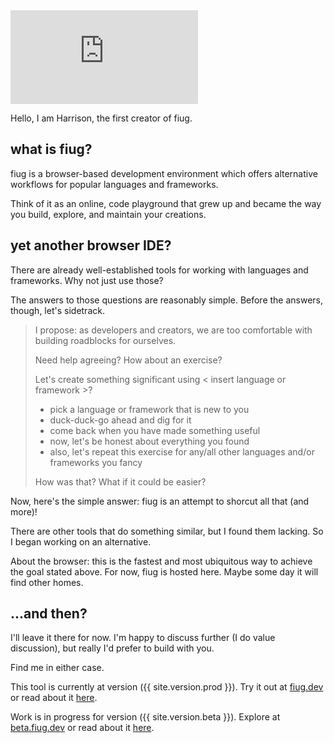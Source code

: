 <div class="video-container">
	<iframe
		class="video"
		src="https://www.youtube.com/embed/LZFmMUIu2dc"
		title="How to fiug"
		frameborder="0"
		allow="accelerometer; autoplay; clipboard-write; encrypted-media; gyroscope; picture-in-picture"
		allowfullscreen
	></iframe>
</div>

<p></p>

Hello, I am Harrison, the first creator of fiug.

## what is fiug?

fiug is a browser-based development environment which offers alternative workflows for popular languages and frameworks.

Think of it as an online, code playground that grew up and became the way you build, explore, and maintain your creations.


## yet another browser IDE?

There are already well-established tools for working with languages and frameworks.  Why not just use those?

The answers to those questions are reasonably simple.  Before the answers, though, let's sidetrack.

> I propose: as developers and creators, we are too comfortable with building roadblocks for ourselves.
>
> Need help agreeing?  How about an exercise?
>
> Let's create something significant using < insert language or framework >?
>  - pick a language or framework that is new to you
>  - duck-duck-go ahead and dig for it
>  - come back when you have made something useful
>  - now, let's be honest about everything you found
>  - also, let's repeat this exercise for any/all other languages and/or frameworks you fancy
>
> How was that? What if it could be easier?

<p></p>

Now, here's the simple answer: fiug is an attempt to shorcut all that (and more)!

There are other tools that do something similar, but I found them lacking.  So I began working on an alternative.

About the browser:  this is the fastest and most ubiquitous way to achieve the goal stated above.  For now, fiug is hosted here.  Maybe some day it will find other homes.


## ...and then?

I'll leave it there for now.  I'm happy to discuss further (I do value discussion), but really I'd prefer to build with you.

Find me in either case.

This tool is currently at version ({{ site.version.prod }}).  Try it out at [fiug.dev](https://fiug.dev) or read about it <a href="/released/v{{ site.version.prod }}.html">here</a>.

Work is in progress for version ({{ site.version.beta }}). Explore at [beta.fiug.dev](https://beta.fiug.dev) or read about it <a href="/present/v{{ site.version.beta }}.html">here</a>.
